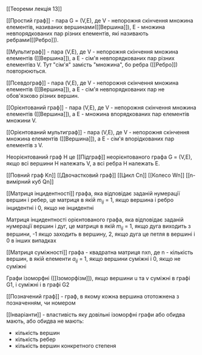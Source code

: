 
[[Теореми лекція 13]]

[[Простий граф]] - пара G = (V,E), де V - непорожня скінчення множина елементів, називаних вершинами([[Вершина]]), E - множина невпорядкованих пар різних елементів, які називають ребрами([[Ребро]]).

[[Мультиграф]] - пара (V,E), де V - непорожня скінчення множина елементів ([[Вершина]]), а E - сім'я невпорядкованих пар різних елементівз V. Тут "сім'я" замість "множина", бо ребра ([[Ребро]]) повторюються.

[[Псевдограф]] -  пара (V,E), де V - непорожня скінчення множина елементів ([[Вершина]]), а E - сім'я невпорядкованих пар не обов'язково різних вершин.

[[Орієнтований граф]] - пара (V,E), де V - непорожня скінчення множина елементів ([[Вершина]]), а E - множина впорядкованих пар елементів множини V. 

[[Орієнтований мультиграф]] - пара (V,E), де V - непорожня скінчення множина елементів ([[Вершина]]), а E - сім'я впорідкованих пар елементів з V.

Неорієнтований граф H це [[Підграф]] неорієнтованого графа G = (V,E), якщо всі вершини H належать V, а всі ребра H належать E.

[[Повний граф Kn]]
[[Двочастковий граф]]
[[Цикл Cn]]
[[Колесо Wn]]
[[n-вимірний куб Qn]]

[[Матриця інцидентності]] графа, яка відповідає заданій нумерації вершин і ребер, це матриця в якій $m_{ij}$ = 1, якщо вершина і ребро інцидентні і 0, якщо не інцидентні

Матриця інцидентності орієнтованого графа, яка відповідає заданій нумерації вершин і дуг, це матриця в якій $m_{ij}$ = 1, якщо дуга виходить з вершини, -1 якщо заходить в вершину, 2, якщо дуга це петля в вершині і 0 в інших випадках

[[Матриця суміжності]] графа - квадратна матриця nxn, де n - кількість вершин, в якій елементи $a_{ij}$ = 1, якщо вершини суміжні і 0, якщо не суміжні

Графи ізоморфні ([[Ізоморфізм]]), якщо вершини u та v суміжні в графі G1, і суміжні і в графі G2

[[Позначений граф]] - граф, в якому кожна вершина ототожнена з позначенням, чи номером

[[Інваріанти]] - властивість яку довільні ізоморфні графи або обидва мають, або обидва не мають:
- кількість вершин
- кількість ребер
- кількість вершин конкретного степеня